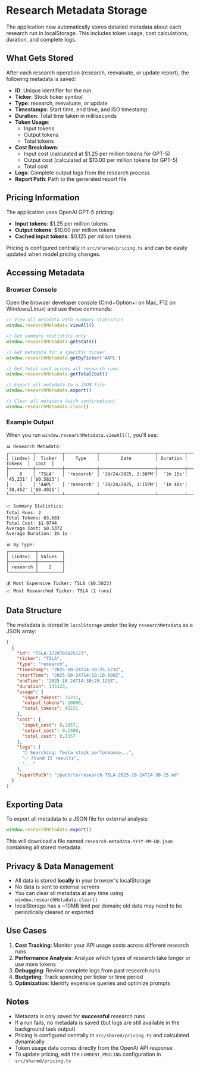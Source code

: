 # Research Metadata Storage

The application now automatically stores detailed metadata about each research run in localStorage. This includes token usage, cost calculations, duration, and complete logs.

## What Gets Stored

After each research operation (research, reevaluate, or update report), the following metadata is saved:

- **ID**: Unique identifier for the run
- **Ticker**: Stock ticker symbol
- **Type**: research, reevaluate, or update
- **Timestamps**: Start time, end time, and ISO timestamp
- **Duration**: Total time taken in milliseconds
- **Token Usage**:
  - Input tokens
  - Output tokens
  - Total tokens
- **Cost Breakdown**:
  - Input cost (calculated at $1.25 per million tokens for GPT-5)
  - Output cost (calculated at $10.00 per million tokens for GPT-5)
  - Total cost
- **Logs**: Complete output logs from the research process
- **Report Path**: Path to the generated report file

## Pricing Information

The application uses OpenAI GPT-5 pricing:
- **Input tokens**: $1.25 per million tokens
- **Output tokens**: $10.00 per million tokens
- **Cached input tokens**: $0.125 per million tokens

Pricing is configured centrally in `src/shared/pricing.ts` and can be easily updated when model pricing changes.

## Accessing Metadata

### Browser Console

Open the browser developer console (Cmd+Option+I on Mac, F12 on Windows/Linux) and use these commands:

```javascript
// View all metadata with summary statistics
window.researchMetadata.viewAll()

// Get summary statistics only
window.researchMetadata.getStats()

// Get metadata for a specific ticker
window.researchMetadata.getByTicker('AAPL')

// Get total cost across all research runs
window.researchMetadata.getTotalCost()

// Export all metadata to a JSON file
window.researchMetadata.export()

// Clear all metadata (with confirmation)
window.researchMetadata.clear()
```

### Example Output

When you run `window.researchMetadata.viewAll()`, you'll see:

```
📊 Research Metadata:
┌─────────┬──────────┬────────────┬─────────────────────┬──────────┬──────────┬────────┐
│ (index) │  Ticker  │    Type    │        Date         │ Duration │  Tokens  │  Cost  │
├─────────┼──────────┼────────────┼─────────────────────┼──────────┼──────────┼────────┤
│    0    │ 'TSLA'   │ 'research' │ '10/24/2025, 2:30PM'│  '2m 15s'│ '45,231' │'$0.5823'│
│    1    │ 'AAPL'   │ 'research' │ '10/24/2025, 3:15PM'│  '1m 48s'│ '38,452' │'$0.4921'│
└─────────┴──────────┴────────────┴─────────────────────┴──────────┴──────────┴────────┘

📈 Summary Statistics:
Total Runs: 2
Total Tokens: 83,683
Total Cost: $1.0744
Average Cost: $0.5372
Average Duration: 2m 1s

📊 By Type:
┌──────────┬─────────┐
│ (index)  │ Values  │
├──────────┼─────────┤
│ research │    2    │
└──────────┴─────────┘

💰 Most Expensive Ticker: TSLA ($0.5823)
📈 Most Researched Ticker: TSLA (1 runs)
```

## Data Structure

The metadata is stored in `localStorage` under the key `researchMetadata` as a JSON array:

```json
[
  {
    "id": "TSLA-1729789825123",
    "ticker": "TSLA",
    "type": "research",
    "timestamp": "2025-10-24T14:30:25.123Z",
    "startTime": "2025-10-24T14:28:10.000Z",
    "endTime": "2025-10-24T14:30:25.123Z",
    "duration": 135123,
    "usage": {
      "input_tokens": 35231,
      "output_tokens": 10000,
      "total_tokens": 45231
    },
    "cost": {
      "input_cost": 0.1057,
      "output_cost": 0.1500,
      "total_cost": 0.2557
    },
    "logs": [
      "🔎 Searching: Tesla stock performance...",
      "✅ Found 15 results",
      "..."
    ],
    "reportPath": "/path/to/research-TSLA-2025-10-24T14-30-25.md"
  }
]
```

## Exporting Data

To export all metadata to a JSON file for external analysis:

```javascript
window.researchMetadata.export()
```

This will download a file named `research-metadata-YYYY-MM-DD.json` containing all stored metadata.

## Privacy & Data Management

- All data is stored **locally** in your browser's localStorage
- No data is sent to external servers
- You can clear all metadata at any time using `window.researchMetadata.clear()`
- localStorage has a ~10MB limit per domain; old data may need to be periodically cleared or exported

## Use Cases

1. **Cost Tracking**: Monitor your API usage costs across different research runs
2. **Performance Analysis**: Analyze which types of research take longer or use more tokens
3. **Debugging**: Review complete logs from past research runs
4. **Budgeting**: Track spending per ticker or time period
5. **Optimization**: Identify expensive queries and optimize prompts

## Notes

- Metadata is only saved for **successful** research runs
- If a run fails, no metadata is saved (but logs are still available in the background task output)
- Pricing is configured centrally in `src/shared/pricing.ts` and calculated dynamically
- Token usage data comes directly from the OpenAI API response
- To update pricing, edit the `CURRENT_PRICING` configuration in `src/shared/pricing.ts`

